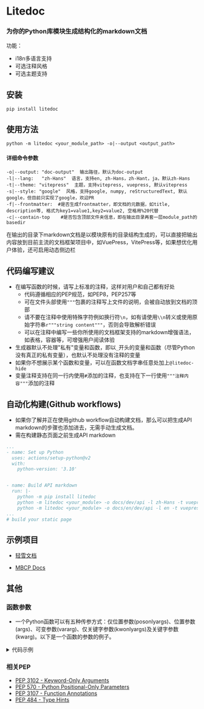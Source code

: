 # Litedoc

### 为你的Python库模块生成结构化的markdown文档

功能：

- i18n多语言支持
- 可选注释风格
- 可选主题支持

## 安装

```shell
pip install litedoc
```

## 使用方法

```shell
python -m litedoc <your_module_path> -o|--output <output_path>
```

#### 详细命令参数

```shell
-o|--output: "doc-output"  输出路径，默认为doc-output
-l|--lang:   "zh-Hans"  语言，支持en, zh-Hans，zh-Hant，ja，默认zh-Hans
-t|--theme: "vitepress"  主题，支持vitepress, vuepress, 默认vitepress
-s|--style: "google"  风格，支持google, numpy, reStructuredText, 默认google，但目前只实现了google，欢迎PR
-f|--frontmatter:  #是否生成frontmatter，即文档的元数据，如title, description等, 格式为key1=value1,key2=value2, 空格用%20代替
-c|--contain-top    #是否包含顶部文件夹信息，即在输出目录再套一层module_path的basedir
```

在输出的目录下markdown文档是以模块原有的目录结构生成的，可以直接把输出内容放到目前主流的文档框架项目中，如VuePress，VitePress等，如果想优化用户体验，还可启用动态侧边栏

## 代码编写建议

- 在编写函数的时候，请写上标准的注释，这样对用户和自己都有好处
    - 代码遵循相应的PEP规范，如PEP8，PEP257等
    - 可在文件头部使用`"""`包裹的注释写上文件的说明，会被自动放到文档的顶部
    - 请不要在注释中使用特殊字符例如换行符`\n`，如有请使用`\\n`转义或使用原始字符串`r"""string content"""`，否则会导致解析错误
    - 可以在注释中编写一些你所使用的文档框架支持的markdown增强语法，如表格，容器等，可增强用户阅读体验
- 生成器默认不处理"私有"变量和函数，即以`_`开头的变量和函数（尽管Python没有真正的私有变量），也默认不处理没有注释的变量
- 如果你不想展示某个函数和变量，可以在函数文档字串任意处加上`@litedoc-hide`
- 变量注释支持在同一行内使用`#`添加的注释，也支持在下一行使用`"""注释内容"""`添加的注释

## 自动化构建(Github workflows)

- 如果你了解并正在使用github workflow自动构建文档，那么可以把生成API markdown的步骤也添加进去，无需手动生成文档。
- 需在构建静态页面之前生成API markdown

```yaml
...
- name: Set up Python
  uses: actions/setup-python@v2
  with:
    python-version: '3.10'


- name: Build API markdown
  run: |-
    python -m pip install litedoc
    python -m litedoc <your_module> -o docs/dev/api -l zh-Hans -t vuepress
    python -m litedoc <your_module> -o docs/en/dev/api -l en -t vuepress'   # 请自行更改这部分
...
# build your static page
```

## 示例项目

- [轻雪文档](https://bot.liteyuki.icu)

- [MBCP Docs](https://mbcp.sfkm.me)

## 其他

### 函数参数

- 一个Python函数可以有五种传参方式：仅位置参数(posonlyargs)、位置参数(args)、可变参数(vararg)、仅关键字参数(kwonlyargs)及关键字参数(kwarg)。以下是一个函数的参数的例子。

<details>
<summary>代码示例</summary>

```python
def example1(poa1, poa2, /, a1, a2, *args, kwoa1, kwoa2, **kwargs):
    """
    这是一个示例函数
    Args:
        poa1: 仅位置参数1
        poa2: 仅位置参数2，此后的/用于分隔仅位置参数，在/之前的只能使用位置参数传参
        a1: 位置参数3
        a2: 位置参数4
        args: 可变参数，在此之后定义的形参需要使用关键字传参
        kwoa1: 关键字参数1
        kwoa2: 关键字参数2
        kwargs: 关键字可变参数
    """

example1(1, 2, 3, 4, 5, 6, 7, 8, 9, 10, kwoa1=11, kwoa2=12, kwoa3=13, kwoa4=14)
"""
传参结果
Posonlyargs:
    pos1: 1
    pos2: 2
Args:
    a1: 3
    a2: 4
Vararg:
    args: (5, 6, 7, 8, 9, 10)
Kwonlyargs:
    kwoa1: 11
    kwoa2: 12
Kwarg:
    kwargs: {'kwoa3': 13, 'kwoa4': 14}
"""


def example2(poa1, poa2, /, a1, a2, *, kwoa1, kwoa2):
    """
    这是一个示例函数
    Args:
        poa1: 仅位置参数1
        poa2: 仅位置参数2，此后的/用于分隔仅位置参数，在/之前的只能使用位置参数传参
        a1: 位置参数3
        a2: 位置参数4
        kwoa1: 关键字参数1
        kwoa2: 关键字参数2，此后的*用于分隔关键字参数，在*之后的只能使用关键字传参
    """
    pass


example2(1, 2, 3, 4, kwoa1=5, kwoa2=6)
"""
传参结果
Posonlyargs:
    pos1: 1
    pos2: 2
Args:
    a1: 3
    a2: 4
Kwonlyargs:
    kwoa1: 5
    kwoa2: 6
"""
```

</details>


### 相关PEP

- [PEP 3102 - Keyword-Only Arguments](https://www.python.org/dev/peps/pep-3102/)
- [PEP 570 - Python Positional-Only Parameters](https://www.python.org/dev/peps/pep-0570/)
- [PEP 3107 - Function Annotations](https://www.python.org/dev/peps/pep-3107/)
- [PEP 484 - Type Hints](https://www.python.org/dev/peps/pep-0484/)

